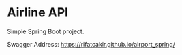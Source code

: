 <h1>Airline API</h1>

Simple Spring Boot project.

Swagger Address: https://rifatcakir.github.io/airport_spring/
